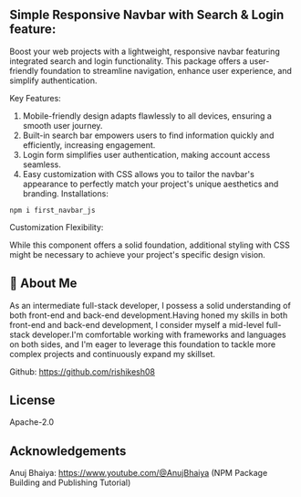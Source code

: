 
## Simple Responsive Navbar with Search & Login feature: 
Boost your web projects with a lightweight, responsive navbar featuring integrated search and login functionality. This package offers a user-friendly foundation to streamline navigation, enhance user experience, and simplify authentication.

Key Features:

1. Mobile-friendly design adapts flawlessly to all devices, ensuring a smooth user journey.
2. Built-in search bar empowers users to find information quickly and efficiently, increasing engagement.
3. Login form simplifies user authentication, making account access seamless.
4. Easy customization with CSS allows you to tailor the navbar's appearance to perfectly match your project's unique aesthetics and branding.
Installations:

```Windows
npm i first_navbar_js
```

Customization Flexibility:

While this component offers a solid foundation, additional styling with CSS might be necessary to achieve your project's specific design vision.

## 🚀 About Me
As an intermediate full-stack developer, I possess a solid understanding of both front-end and back-end development.Having honed my skills in both front-end and back-end development, I consider myself a mid-level full-stack developer.I'm comfortable working with frameworks and languages on both sides, and I'm eager to leverage this foundation to tackle more complex projects and continuously expand my skillset.

Github: https://github.com/rishikesh08


## License

Apache-2.0

## Acknowledgements

Anuj Bhaiya: https://www.youtube.com/@AnujBhaiya 
(NPM Package Building and Publishing Tutorial)

